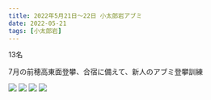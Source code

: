```yaml
---
title: 2022年5月21日〜22日 小太郎岩アブミ
date: 2022-05-21
tags: [小太郎岩]
---
```


13名

7月の前穂高東面登攀、合宿に備えて、新人のアブミ登攀訓練

![](/2022/05/21/20220521/1.jpg)
![](/2022/05/21/20220521/2.jpg)
![](/2022/05/21/20220521/3.jpg)
![](/2022/05/21/20220521/4.jpg)
